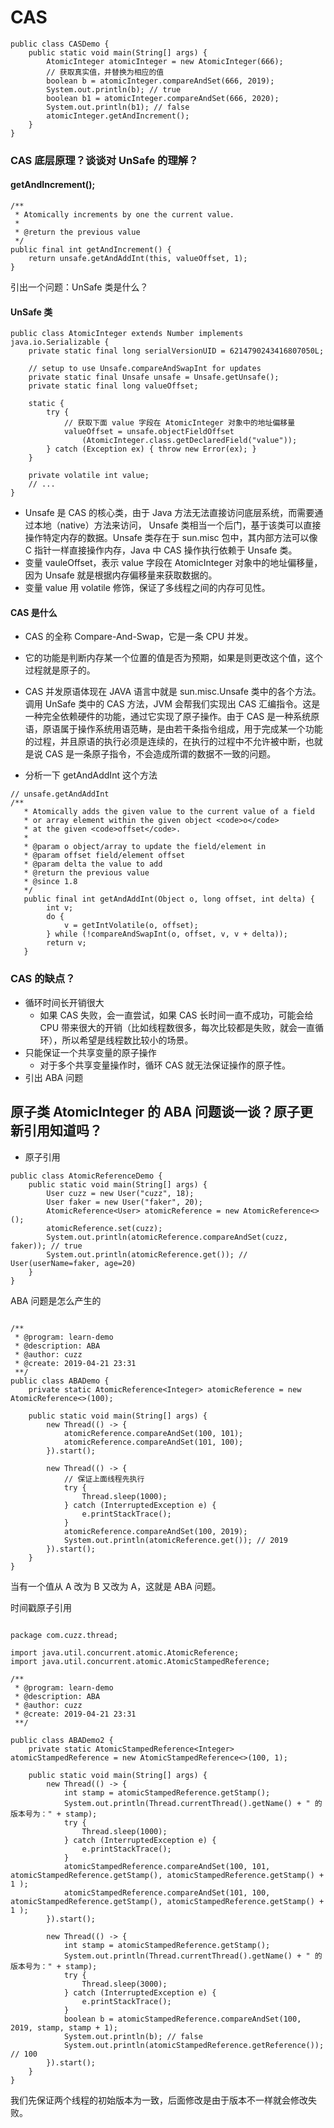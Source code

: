# CAS

>[参考]:http://blog.cuzz.site/2019/04/16/Java%E5%B9%B6%E5%8F%91%E7%BC%96%E7%A8%8B/

```
public class CASDemo {
    public static void main(String[] args) {
        AtomicInteger atomicInteger = new AtomicInteger(666);
        // 获取真实值，并替换为相应的值
        boolean b = atomicInteger.compareAndSet(666, 2019);
        System.out.println(b); // true
        boolean b1 = atomicInteger.compareAndSet(666, 2020);
        System.out.println(b1); // false
        atomicInteger.getAndIncrement();
    }
}
```

### CAS 底层原理？谈谈对 UnSafe 的理解？

#### getAndIncrement();

```
/**
 * Atomically increments by one the current value.
 *
 * @return the previous value
 */
public final int getAndIncrement() {
    return unsafe.getAndAddInt(this, valueOffset, 1);
}
```

引出一个问题：UnSafe 类是什么？

#### UnSafe 类

```
public class AtomicInteger extends Number implements java.io.Serializable {
    private static final long serialVersionUID = 6214790243416807050L;

    // setup to use Unsafe.compareAndSwapInt for updates
    private static final Unsafe unsafe = Unsafe.getUnsafe();
    private static final long valueOffset;

    static {
        try {
            // 获取下面 value 字段在 AtomicInteger 对象中的地址偏移量
            valueOffset = unsafe.objectFieldOffset
                (AtomicInteger.class.getDeclaredField("value"));
        } catch (Exception ex) { throw new Error(ex); }
    }

    private volatile int value;
	// ...
}
```

- Unsafe 是 CAS 的核心类，由于 Java 方法无法直接访问底层系统，而需要通过本地（native）方法来访问， Unsafe  类相当一个后门，基于该类可以直接操作特定内存的数据。Unsafe 类存在于 sun.misc 包中，其内部方法可以像 C  指针一样直接操作内存，Java 中 CAS 操作执行依赖于 Unsafe 类。 
- 变量 vauleOffset，表示 value 字段在 AtomicInteger 对象中的地址偏移量，因为 Unsafe 就是根据内存偏移量来获取数据的。
- 变量 value 用 volatile 修饰，保证了多线程之间的内存可见性。

#### CAS 是什么

- CAS    的全称 Compare-And-Swap，它是一条 CPU 并发。

- 它的功能是判断内存某一个位置的值是否为预期，如果是则更改这个值，这个过程就是原子的。

- CAS 并发原语体现在 JAVA 语言中就是 sun.misc.Unsafe 类中的各个方法。调用 UnSafe 类中的 CAS  方法，JVM 会帮我们实现出 CAS 汇编指令。这是一种完全依赖硬件的功能，通过它实现了原子操作。由于 CAS  是一种系统原语，原语属于操作系统用语范畴，是由若干条指令组成，用于完成某一个功能的过程，并且原语的执行必须是连续的，在执行的过程中不允许被中断，也就是说  CAS 是一条原子指令，不会造成所谓的数据不一致的问题。 

- 分析一下 getAndAddInt 这个方法

```
// unsafe.getAndAddInt
/**
   * Atomically adds the given value to the current value of a field
   * or array element within the given object <code>o</code>
   * at the given <code>offset</code>.
   *
   * @param o object/array to update the field/element in
   * @param offset field/element offset
   * @param delta the value to add
   * @return the previous value
   * @since 1.8
   */ 
   public final int getAndAddInt(Object o, long offset, int delta) {
	   	int v; 
   		do { 
   			v = getIntVolatile(o, offset); 
   		} while (!compareAndSwapInt(o, offset, v, v + delta)); 
   		return v; 
   }
```

### CAS 的缺点？

- 循环时间长开销很大
  - 如果 CAS 失败，会一直尝试，如果 CAS 长时间一直不成功，可能会给 CPU 带来很大的开销（比如线程数很多，每次比较都是失败，就会一直循环），所以希望是线程数比较小的场景。
- 只能保证一个共享变量的原子操作
  - 对于多个共享变量操作时，循环 CAS 就无法保证操作的原子性。
- 引出 ABA 问题

## 原子类 AtomicInteger 的 ABA 问题谈一谈？原子更新引用知道吗？

- 原子引用

```
public class AtomicReferenceDemo {
    public static void main(String[] args) {
        User cuzz = new User("cuzz", 18);
        User faker = new User("faker", 20);
        AtomicReference<User> atomicReference = new AtomicReference<>();
        atomicReference.set(cuzz);
        System.out.println(atomicReference.compareAndSet(cuzz, faker)); // true
        System.out.println(atomicReference.get()); // User(userName=faker, age=20)
    }
}
```

ABA 问题是怎么产生的

```

/**
 * @program: learn-demo
 * @description: ABA
 * @author: cuzz
 * @create: 2019-04-21 23:31
 **/
public class ABADemo {
    private static AtomicReference<Integer> atomicReference = new AtomicReference<>(100);

    public static void main(String[] args) {
        new Thread(() -> {
            atomicReference.compareAndSet(100, 101);
            atomicReference.compareAndSet(101, 100);
        }).start();

        new Thread(() -> {
            // 保证上面线程先执行
            try {
                Thread.sleep(1000);
            } catch (InterruptedException e) {
                e.printStackTrace();
            }
            atomicReference.compareAndSet(100, 2019);
            System.out.println(atomicReference.get()); // 2019
        }).start();
    }
}
```

当有一个值从 A 改为 B 又改为 A，这就是 ABA 问题。

时间戳原子引用

```

package com.cuzz.thread;

import java.util.concurrent.atomic.AtomicReference;
import java.util.concurrent.atomic.AtomicStampedReference;

/**
 * @program: learn-demo
 * @description: ABA
 * @author: cuzz
 * @create: 2019-04-21 23:31
 **/

public class ABADemo2 {
    private static AtomicStampedReference<Integer> atomicStampedReference = new AtomicStampedReference<>(100, 1);

    public static void main(String[] args) {
        new Thread(() -> {
            int stamp = atomicStampedReference.getStamp();
            System.out.println(Thread.currentThread().getName() + " 的版本号为：" + stamp);
            try {
                Thread.sleep(1000);
            } catch (InterruptedException e) {
                e.printStackTrace();
            }
            atomicStampedReference.compareAndSet(100, 101, atomicStampedReference.getStamp(), atomicStampedReference.getStamp() + 1 );
            atomicStampedReference.compareAndSet(101, 100, atomicStampedReference.getStamp(), atomicStampedReference.getStamp() + 1 );
        }).start();

        new Thread(() -> {
            int stamp = atomicStampedReference.getStamp();
            System.out.println(Thread.currentThread().getName() + " 的版本号为：" + stamp);
            try {
                Thread.sleep(3000);
            } catch (InterruptedException e) {
                e.printStackTrace();
            }
            boolean b = atomicStampedReference.compareAndSet(100, 2019, stamp, stamp + 1);
            System.out.println(b); // false
            System.out.println(atomicStampedReference.getReference()); // 100
        }).start();
    }
}
```

我们先保证两个线程的初始版本为一致，后面修改是由于版本不一样就会修改失败。